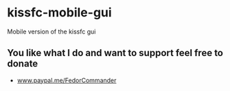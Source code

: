 # kissfc-mobile-gui
Mobile version of the kissfc gui

## You like what I do and want to support feel free to donate

* www.paypal.me/FedorCommander
